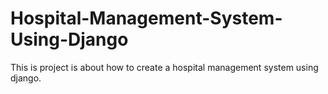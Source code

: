 # Hospital-Management-System-Using-Django
This is project is about how to create a hospital management system using django.

